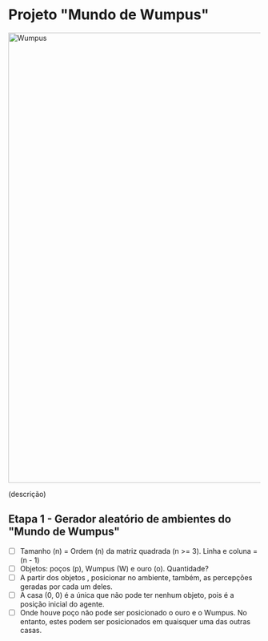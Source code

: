 # Projeto "Mundo de Wumpus"

<img src="https://cdna.artstation.com/p/assets/images/images/059/177/696/large/elijah-kuzmichov-wumpus.jpg?1675808223" alt="Wumpus" width="900">


(descrição)

## Etapa 1 - Gerador aleatório de ambientes do "Mundo de Wumpus"
- [ ] Tamanho (n) = Ordem (n) da matriz quadrada (n >= 3). Linha e coluna = (n - 1)
- [ ] Objetos: poços (p), Wumpus (W) e ouro (o). Quantidade? 
- [ ] A partir dos objetos , posicionar no ambiente, também, as percepções geradas por cada um deles.
- [ ] A casa (0, 0) é a única que não pode ter nenhum objeto, pois é a posição inicial do agente.
- [ ] Onde houve poço não pode ser posicionado o ouro e o Wumpus. No entanto, estes podem ser posicionados 
em quaisquer uma das outras casas.
